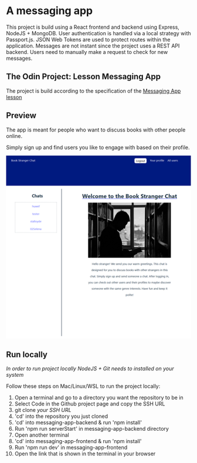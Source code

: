# A messaging app

This project is build using a React frontend and backend using Express, NodeJS + MongoDB. User authentication is handled via a local strategy with Passport.js. JSON Web Tokens are used to protect routes within the application. Messages are not instant since the project uses a REST API backend. Users need to manually make a request to check for new messages.

## The Odin Project: Lesson Messaging App

The project is build according to the specification of the [Messaging App lesson](https://www.theodinproject.com/lessons/nodejs-messaging-app)

## Preview

The app is meant for people who want to discuss books with other people online.

Simply sign up and find users you like to engage with based on their profile.

![Messaging app](./messaging-app-frontend/public/Messaging-app-display.png "Display of homepage for a logged in user")

## Run locally

*In order to run project locally NodeJS + Git needs to installed on your system*

Follow these steps on Mac/Linux/WSL to run the project locally:

1. Open a terminal and go to a directory you want the repository to be in
2. Select Code in the Github project page and copy the SSH URL
3. git clone *your SSH URL*
4. 'cd' into the repository you just cloned
5. 'cd' into messaging-app-backend & run 'npm install'
6. Run 'npm run serverStart' in messaging-app-backend directory
7. Open another terminal
8. 'cd' into messaging-app-frontend & run 'npm install'
9. Run 'npm run dev' in messaging-app-frontend
10. Open the link that is shown in the terminal in your browser

